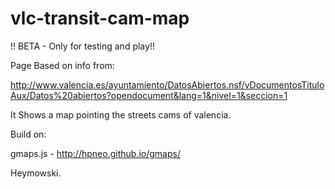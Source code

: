 # vlc-transit-cam-map

!! BETA - Only for testing and play!!

Page Based on info from:

http://www.valencia.es/ayuntamiento/DatosAbiertos.nsf/vDocumentosTituloAux/Datos%20abiertos?opendocument&lang=1&nivel=1&seccion=1

It Shows a map pointing the streets cams of valencia.

Build on:

gmaps.js - http://hpneo.github.io/gmaps/

Heymowski.